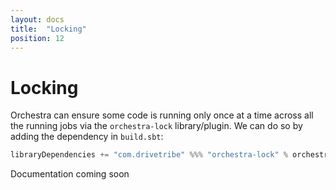 ```yaml
---
layout: docs
title:  "Locking"
position: 12
---
```


# Locking

Orchestra can ensure some code is running only once at a time across all the running jobs via the `orchestra-lock`
library/plugin. We can do so by adding the dependency in `build.sbt`:
```scala
libraryDependencies += "com.drivetribe" %%% "orchestra-lock" % orchestraVersion
```

Documentation coming soon
